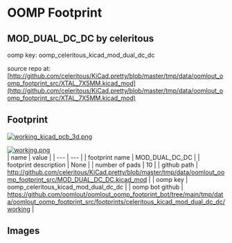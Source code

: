 # OOMP Footprint  
## MOD_DUAL_DC_DC  by celeritous  
  
oomp key: oomp_celeritous_kicad_mod_dual_dc_dc  
  
source repo at: [http://github.com/celeritous/KiCad.pretty/blob/master/tmp/data/oomlout_oomp_footprint_src/XTAL_7X5MM.kicad_mod](http://github.com/celeritous/KiCad.pretty/blob/master/tmp/data/oomlout_oomp_footprint_src/XTAL_7X5MM.kicad_mod)  
## Footprint  
  
[![working_kicad_pcb_3d.png](working_kicad_pcb_3d_600.png)](working_kicad_pcb_3d.png)  
  
[![working.png](working_600.png)](working.png)  
| name | value | 
| --- | --- | 
| footprint name | MOD_DUAL_DC_DC | 
| footprint description | None | 
| number of pads | 10 | 
| github path | http://github.com/celeritous/KiCad.pretty/blob/master/tmp/data/oomlout_oomp_footprint_src/MOD_DUAL_DC_DC.kicad_mod | 
| oomp key | oomp_celeritous_kicad_mod_dual_dc_dc | 
| oomp bot github | https://github.com/oomlout/oomlout_oomp_footprint_bot/tree/main/tmp/data/oomlout_oomp_footprint_src/footprints/celeritous_kicad_mod_dual_dc_dc/working | 
## Images  
